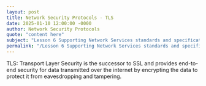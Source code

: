 ```yaml
---
layout: post
title: Network Security Protocols - TLS
date: 2025-01-10 12:00:00 -0000
author: Network Security Protocols
quote: "content here"
subject: "Lesson 6 Supporting Network Services standards and specifications"
permalink: "/Lesson 6 Supporting Network Services standards and specifications/Network Security Protocols/Network Security Protocols - TLS"
---
```


TLS: Transport Layer Security is the successor to SSL and provides end-to-end security for data transmitted over the internet by encrypting the data to protect it from eavesdropping and tampering.

